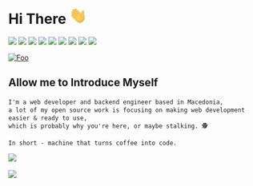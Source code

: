 # Hi There <img src="assets/wave.gif" width="35px">

![](https://img.shields.io/badge/html5%20-%23323330.svg?&style=for-the-badge&logo=html5&logoColor=%23E34F26) ![](https://img.shields.io/badge/css3%20-%23323330.svg?&style=for-the-badge&logo=css3&logoColor=%231572B6) ![](https://img.shields.io/badge/javascript%20-%23323330.svg?&style=for-the-badge&logo=javascript&logoColor=%23F7DF1E) ![](https://img.shields.io/badge/django%20-%23323330.svg?&style=for-the-badge&logo=django&logoColor=23092E20) ![](https://img.shields.io/badge/react%20-%23323330.svg?&style=for-the-badge&logo=react&logoColor=%2361DAFB) ![](https://img.shields.io/badge/php-%23323330.svg?&style=for-the-badge&logo=php&logoColor=%23777BB4) ![](https://img.shields.io/badge/python%20-%23323330.svg?&style=for-the-badge&logo=python&logoColor=2314354C) ![](https://img.shields.io/badge/mysql-%23323330.svg?&style=for-the-badge&logo=mysql&logoColor=white) ![](https://img.shields.io/badge/postgres-%23323330.svg?&style=for-the-badge&logo=postgresql&logoColor=%23316192)

[![Foo](https://img.shields.io/badge/astennu-%235a37dc.svg?&style=for-the-badge)](https://astennu.com)

## Allow me to Introduce Myself

```
I'm a web developer and backend engineer based in Macedonia,
a lot of my open source work is focusing on making web development easier & ready to use,
which is probably why you're here, or maybe stalking. 🕵️
```

```
In short - machine that turns coffee into code.
```

![](http://estruyf-github.azurewebsites.net/api/VisitorHit?user=arshetamine&countColorcountColor&countColor=%235a37dc)

![](https://github-readme-stats.vercel.app/api?username=arshetamine&count_private=true&show_icons=true&theme=midnight-purple)
